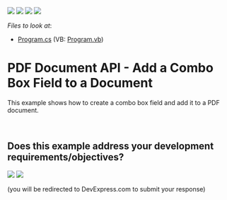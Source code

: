 <!-- default badges list -->
![](https://img.shields.io/endpoint?url=https://codecentral.devexpress.com/api/v1/VersionRange/128595234/24.2.1%2B)
[![](https://img.shields.io/badge/Open_in_DevExpress_Support_Center-FF7200?style=flat-square&logo=DevExpress&logoColor=white)](https://supportcenter.devexpress.com/ticket/details/T494205)
[![](https://img.shields.io/badge/📖_How_to_use_DevExpress_Examples-e9f6fc?style=flat-square)](https://docs.devexpress.com/GeneralInformation/403183)
[![](https://img.shields.io/badge/💬_Leave_Feedback-feecdd?style=flat-square)](#does-this-example-address-your-development-requirementsobjectives)
<!-- default badges end -->
<!-- default file list -->
*Files to look at*:

* [Program.cs](./CS/AddComboBoxField/Program.cs) (VB: [Program.vb](./VB/AddComboBoxField/Program.vb))
<!-- default file list end -->
# PDF Document API - Add a Combo Box Field to a Document  


This example shows how to create a combo box field and add it to a PDF document.

<br/>


<!-- feedback -->
## Does this example address your development requirements/objectives?

[<img src="https://www.devexpress.com/support/examples/i/yes-button.svg"/>](https://www.devexpress.com/support/examples/survey.xml?utm_source=github&utm_campaign=pdf-document-api-create-combo-box-field&~~~was_helpful=yes) [<img src="https://www.devexpress.com/support/examples/i/no-button.svg"/>](https://www.devexpress.com/support/examples/survey.xml?utm_source=github&utm_campaign=pdf-document-api-create-combo-box-field&~~~was_helpful=no)

(you will be redirected to DevExpress.com to submit your response)
<!-- feedback end -->
